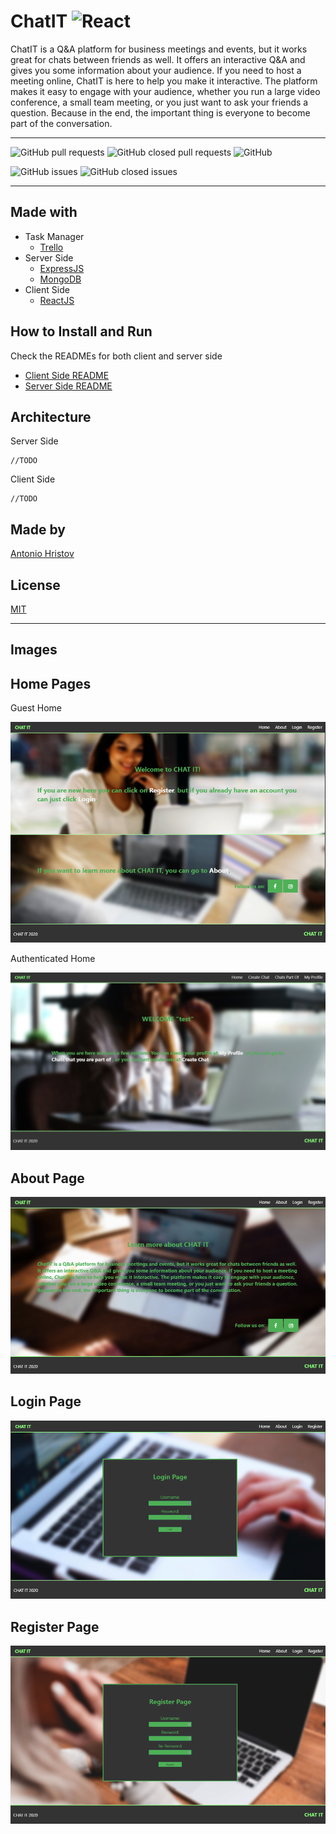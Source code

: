 # ChatIT ![React](https://img.shields.io/badge/React-16.13.1-blue?style=for-the-badge&logo=react&logoColor=oceanBlue)

ChatIT is a Q&A platform for business meetings and events, but it works great for chats
between friends as well. It offers an interactive Q&A and gives you some information about
your audience. If you need to host a meeting online, ChatIT is here to help you make it
interactive. The platform makes it easy to engage with your audience, whether you run a
large video conference, a small team meeting, or you just want to ask your friends a
question. Because in the end, the important thing is everyone to become part of the conversation.

---

![GitHub pull requests](https://img.shields.io/github/issues-pr/tonyhristov/ChatIT?logo=github&logoColor=brightgreen&style=for-the-badge)
![GitHub closed pull requests](https://img.shields.io/github/issues-pr-closed/tonyhristov/ChatIT?color=brightgreen&logo=github&logoColor=brightgreen&style=for-the-badge)
![GitHub](https://img.shields.io/github/license/tonyhristov/ChatIT?color=blue&logo=github&logoColor=blue&style=for-the-badge)

![GitHub issues](https://img.shields.io/github/issues/tonyhristov/ChatIT?color=yellow&logo=github&logoColor=yellow&style=for-the-badge)
![GitHub closed issues](https://img.shields.io/github/issues-closed/tonyhristov/ChatIT?color=green&logo=github&logoColor=green&style=for-the-badge)

---

## Made with

- Task Manager
  - [Trello](https://trello.com/home)
- Server Side
  - [ExpressJS](https://expressjs.com/)
  - [MongoDB](https://www.mongodb.com/)
- Client Side
  - [ReactJS](https://reactjs.org/)

## How to Install and Run

Check the READMEs for both client and server side

- [Client Side README](https://github.com/tonyhristov/ChatIT/blob/master/client-side/README.md)
- [Server Side README](https://github.com/tonyhristov/ChatIT/blob/master/server-side/README.md)

## Architecture

Server Side

```
//TODO
```

Client Side

```
//TODO
```

## Made by

[Antonio Hristov](https://github.com/tonyhristov)

## License

[MIT](https://choosealicense.com/licenses/mit/)

---

## Images

## Home Pages

Guest Home

![guest home](https://github.com/tonyhristov/ChatIT/blob/master/images/guest-home-page.png)

Authenticated Home

![authenticated home](https://github.com/tonyhristov/ChatIT/blob/master/images/home-loggedIn-user-page.jpg)

## About Page

![about](https://github.com/tonyhristov/ChatIT/blob/master/images/about-page.png)

## Login Page

![login](https://github.com/tonyhristov/ChatIT/blob/master/images/login-page.png)

## Register Page

![register](https://github.com/tonyhristov/ChatIT/blob/master/images/register-page.png)
